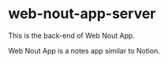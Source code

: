 # web-nout-app-server
This is the back-end of Web Nout App.

Web Nout App is a notes app similar to Notion.
